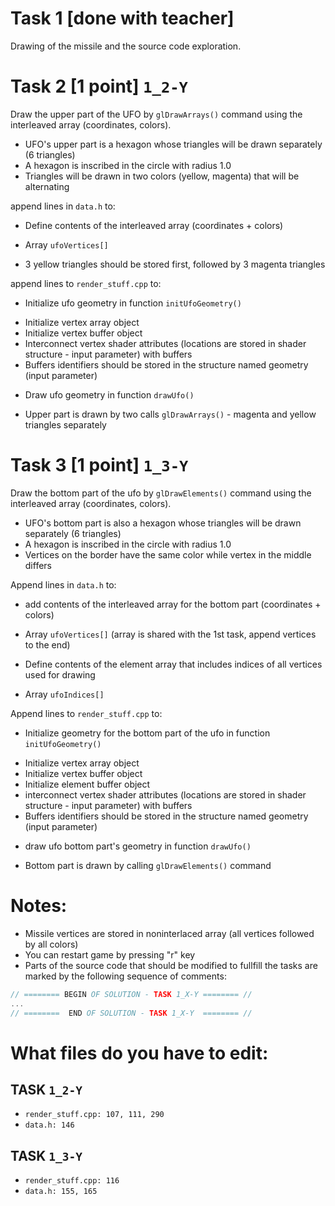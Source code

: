 # Task 1 [done with teacher]

Drawing of the missile and the source code exploration.

# Task 2 [1 point] `1_2-Y`

Draw the upper part of the UFO by `glDrawArrays()` command using the interleaved array (coordinates, colors).
* UFO's upper part is a hexagon whose triangles will be drawn separately (6 triangles)
* A hexagon is inscribed in the circle with radius 1.0
* Triangles will be drawn in two colors (yellow, magenta) that will be alternating

append lines in `data.h` to:
* Define contents of the interleaved array (coordinates + colors)
 - Array `ufoVertices[]`
* 3 yellow triangles should be stored first, followed by 3 magenta triangles

append lines to `render_stuff.cpp` to:
* Initialize ufo geometry in function `initUfoGeometry()`
 - Initialize vertex array object
 - Initialize vertex buffer object
 - Interconnect vertex shader attributes (locations are stored in shader structure - input parameter) with buffers
 - Buffers identifiers should be stored in the structure named geometry (input parameter) 
* Draw ufo geometry in function `drawUfo()`
 - Upper part is drawn by two calls `glDrawArrays()` - magenta and yellow triangles separately
 
# Task 3 [1 point] `1_3-Y`

Draw the bottom part of the ufo by `glDrawElements()` command using the interleaved array (coordinates, colors).
* UFO's bottom part is also a hexagon whose triangles will be drawn separately (6 triangles)
* A hexagon is inscribed in the circle with radius 1.0
* Vertices on the border have the same color while vertex in the middle differs

Append lines in `data.h` to:
* add contents of the interleaved array for the bottom part (coordinates + colors)
 - Array `ufoVertices[]` (array is shared with the 1st task, append vertices to the end)
* Define contents of the element array that includes indices of all vertices used for drawing
 - Array `ufoIndices[]`

Append lines to `render_stuff.cpp` to:
* Initialize geometry for the bottom part of the ufo in function `initUfoGeometry()`
 - Initialize vertex array object
 - Initialize vertex buffer object
 - Initialize element buffer object
 - interconnect vertex shader attributes (locations are stored in shader structure - input parameter) with buffers
 - Buffers identifiers should be stored in the structure named geometry (input parameter) 
* draw ufo bottom part's geometry in function `drawUfo()`
 - Bottom part is drawn by calling `glDrawElements()` command


# Notes:

* Missile vertices are stored in noninterlaced array (all vertices followed by all colors) 
* You can restart game by pressing "r" key
* Parts of the source code that should be modified to fullfill the tasks are marked by the following sequence of comments:

```c
// ======== BEGIN OF SOLUTION - TASK 1_X-Y ======== //
...
// ========  END OF SOLUTION - TASK 1_X-Y  ======== //
```

# What files do you have to edit:

## TASK `1_2-Y`
 - `render_stuff.cpp: 107, 111, 290`
 - `data.h: 146`

## TASK `1_3-Y`
 - `render_stuff.cpp: 116`
 - `data.h: 155, 165`

